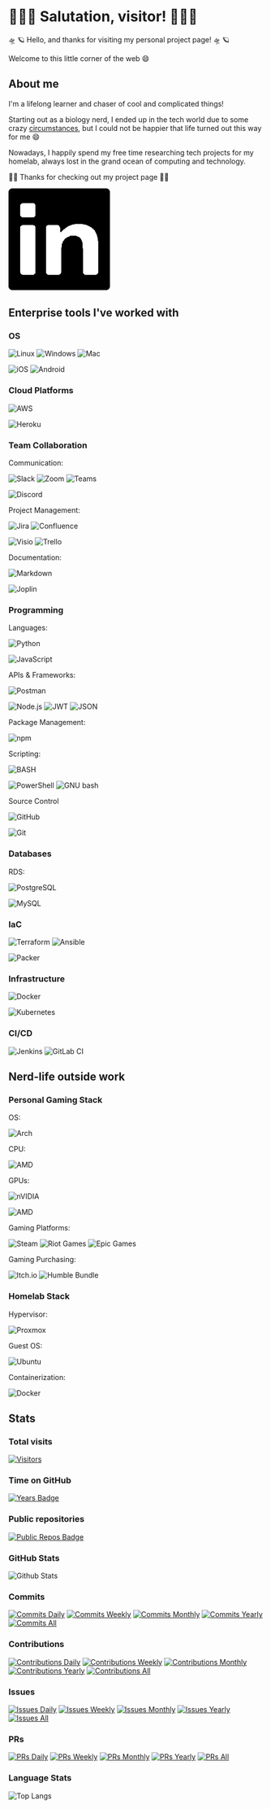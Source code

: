 # 👨🏽‍💻 Salutation, visitor! 👨🏽‍💻

<!---
  commenting out these logos, there is no room

<p align="center">
  <img src="./images/washington_logo_black.png">
</p>

<p align="center">
  <img src="./images/washington_logo_retro.gif">
</p>

--->

🛸 🪐 Hello, and thanks for visiting my personal project page! 🛸 🪐

Welcome to this little corner of the web 😄

## About me

I'm a lifelong learner and chaser of cool and complicated things!

Starting out as a biology nerd, I ended up in the tech world due to some crazy [circumstances](lifestory.md), but I could not be happier that life turned out this way for me 😄

Nowadays, I happily spend my free time researching tech projects for my homelab, always lost in the grand ocean of computing and technology.

🚀🚀 Thanks for checking out my project page 🚀🚀

[![Linkedin](./images/linkedin_logo.png)](https://www.linkedin.com/in/ctalaveraw/)

## Enterprise tools I've worked with

### OS

![Linux](https://img.shields.io/badge/Linux-FCC624?style=for-the-badge&logo=linux&logoColor=black)
![Windows](https://img.shields.io/badge/Windows-0078D6?style=for-the-badge&logo=windows&logoColor=white)
![Mac](https://img.shields.io/badge/mac%20os-000000?style=for-the-badge&logo=apple&logoColor=white)

![iOS](https://img.shields.io/badge/iOS-000000?style=plastic&logo=ios&logoColor=white)
![Android](https://img.shields.io/badge/Android-3DDC84?style=plastic&logo=android&logoColor=white)

### Cloud Platforms

![AWS](https://img.shields.io/badge/Amazon_AWS-FF9900?style=for-the-badge&logo=amazonaws&logoColor=white)

![Heroku](https://img.shields.io/badge/Heroku-430098?style=plastic&logo=heroku&logoColor=white)

### Team Collaboration

Communication:

![Slack](https://img.shields.io/badge/Slack-4A154B?style=for-the-badge&logo=slack&logoColor=white)
![Zoom](https://img.shields.io/badge/Zoom-2D8CFF?style=for-the-badge&logo=zoom&logoColor=white)
![Teams](https://img.shields.io/badge/Microsoft_Teams-6264A7?style=for-the-badge&logo=microsoft-teams&logoColor=white)

![Discord](https://img.shields.io/badge/Discord-5865F2?style=plastic&logo=discord&logoColor=white)

Project Management:

![Jira](https://img.shields.io/badge/Jira-0052CC?style=for-the-badge&logo=Jira&logoColor=white)
![Confluence](https://img.shields.io/badge/confluence-%23172BF4.svg?style=for-the-badge&logo=confluence&logoColor=white)

![Visio](https://img.shields.io/badge/Microsoft_Visio-3955A3?style=plastic&logo=microsoft-visio&logoColor=white)
![Trello](https://img.shields.io/badge/Trello-0052CC?style=plastic&logo=trello&logoColor=white)

Documentation:

![Markdown](https://img.shields.io/badge/Markdown-000000?style=for-the-badge&logo=markdown&logoColor=white)

![Joplin](https://img.shields.io/badge/Joplin-1071D3?style=plastic&logo=joplin&logoColor=white)

### Programming

Languages:

![Python](https://img.shields.io/badge/Python-FFD43B?style=for-the-badge&logo=python&logoColor=blue)

![JavaScript](https://img.shields.io/badge/JavaScript-323330?style=plastic&logo=javascript&logoColor=F7DF1E)

APIs & Frameworks:

![Postman](https://img.shields.io/badge/Postman-FF6C37?style=for-the-badge&logo=postman&logoColor=white)

![Node.js](https://img.shields.io/badge/Node.js-339933?style=plastic&logo=nodedotjs&logoColor=white)
![JWT](https://img.shields.io/badge/JWT-black?style=plastic&logo=JSON%20web%20tokens)
![JSON](https://img.shields.io/badge/json-5E5C5C?style=plastic&logo=json&logoColor=white)

Package Management:

![npm](https://img.shields.io/badge/npm-CB3837?style=for-the-badge&logo=npm&logoColor=white)

Scripting:

![BASH](https://img.shields.io/badge/Shell_Script-121011?style=for-the-badge&logo=gnu-bash&logoColor=white)

![PowerShell](https://img.shields.io/badge/powershell-5391FE?style=plastic&logo=powershell&logoColor=white)
![GNU bash](https://img.shields.io/badge/GNU%20Bash-4EAA25?style=plastic&logo=GNU%20Bash&logoColor=white)

Source Control

![GitHub](https://img.shields.io/badge/GitHub-100000?style=for-the-badge&logo=github&logoColor=white)

![Git](https://img.shields.io/badge/GIT-E44C30?style=plastic&logo=git&logoColor=white)

### Databases

RDS:

![PostgreSQL](https://img.shields.io/badge/PostgreSQL-316192?style=for-the-badge&logo=postgresql&logoColor=white)

![MySQL](https://img.shields.io/badge/MySQL-005C84?style=plastic&logo=mysql&logoColor=white)

### IaC

![Terraform](https://img.shields.io/badge/Terraform-7B42BC?style=for-the-badge&logo=terraform&logoColor=white)
![Ansible](https://img.shields.io/badge/Ansible-EE0000?style=for-the-badge&logo=ansible&logoColor=white)

![Packer](https://img.shields.io/badge/packer-%23E7EEF0.svg?style=plastic&logo=packer&logoColor=%2302A8EF)

### Infrastructure

![Docker](https://img.shields.io/badge/Docker-2CA5E0?style=for-the-badge&logo=docker&logoColor=white)

![Kubernetes](https://img.shields.io/badge/kubernetes-326ce5.svg?&style=plastic&logo=kubernetes&logoColor=white)

### CI/CD

![Jenkins](https://img.shields.io/badge/Jenkins-D24939?style=for-the-badge&logo=Jenkins&logoColor=white)
![GitLab CI](https://img.shields.io/badge/gitlab%20ci-%23181717.svg?style=for-the-badge&logo=gitlab&logoColor=white)

## Nerd-life outside work

### Personal Gaming Stack

OS:

![Arch](https://img.shields.io/badge/Arch%20Linux%205.19.6-1793D1?logo=linux&logoColor=fff&style=plastic&label=Linux)

CPU:

![AMD](https://img.shields.io/badge/-Ryzen%209%205900X-ED1C24?logo=amd&logoColor=white&style=plastic&label=AMD)

GPUs:

![nVIDIA](https://img.shields.io/badge/%20RTX%203070%20Ti-%2376B900.svg?style=plastic&logo=nVIDIA&logoColor=white&label=nVIDIA)

![AMD](https://img.shields.io/badge/-Radeon%206700%20XT-ED1C24?logo=amd&logoColor=white&style=plastic&label=AMD)

Gaming Platforms:

![Steam](https://img.shields.io/badge/steam-%23000000.svg?style=for-the-badge&logo=steam&logoColor=white)
![Riot Games](https://img.shields.io/badge/riotgames-D32936.svg?style=for-the-badge&logo=riotgames&logoColor=white)
![Epic Games](https://img.shields.io/badge/epicgames-%23313131.svg?style=for-the-badge&logo=epicgames&logoColor=white)

Gaming Purchasing:

![Itch.io](https://img.shields.io/badge/Itch-%23FF0B34.svg?style=for-the-badge&logo=Itch.io&logoColor=white)
![Humble Bundle](https://img.shields.io/badge/HumbleBundle-%23494F5C.svg?style=for-the-badge&logo=HumbleBundle&logoColor=white)

### Homelab Stack

Hypervisor:

![Proxmox](https://img.shields.io/badge/-Proxmox-E57000?logo=proxmox&logoColor=white&style=for-the-badge)

Guest OS:

![Ubuntu](https://img.shields.io/badge/Ubuntu-E95420?style=for-the-badge&logo=ubuntu&logoColor=white)

Containerization:

![Docker](https://img.shields.io/badge/docker-%230db7ed.svg?style=for-the-badge&logo=docker&logoColor=white)

## Stats

### Total visits

[![Visitors](https://api.visitorbadge.io/api/visitors?path=ctalaveraw%2Fctalaveraw&label=Guests)](https://visit263759orbadge.io/status?path=ctalaveraw%2Fctalaveraw)

### Time on GitHub

[![Years Badge](https://badges.strrl.dev/years/ctalaveraw)](https://badges.strrl.dev)

### Public repositories

[![Public Repos Badge](https://badges.strrl.dev/repos/ctalaveraw)](https://badges.strrl.dev)

### GitHub Stats

![Github Stats](https://github-readme-stats.vercel.app/api?username=ctalaveraw&count_private=true&show_icons=true&include_all_commits=true)

### Commits

[![Commits Daily](https://badges.strrl.dev/commits/daily/ctalaveraw)](https://badges.strrl.dev)
[![Commits Weekly](https://badges.strrl.dev/commits/weekly/ctalaveraw)](https://badges.strrl.dev)
[![Commits Monthly](https://badges.strrl.dev/commits/monthly/ctalaveraw)](https://badges.strrl.dev)
[![Commits Yearly](https://badges.strrl.dev/commits/yearly/ctalaveraw)](https://badges.strrl.dev)
[![Commits All](https://badges.strrl.dev/commits/all/ctalaveraw)](https://badges.strrl.dev)

### Contributions

[![Contributions Daily](https://badges.strrl.dev/contributions/daily/ctalaveraw)](https://badges.strrl.dev)
[![Contributions Weekly](https://badges.strrl.dev/contributions/weekly/ctalaveraw)](https://badges.strrl.dev)
[![Contributions Monthly](https://badges.strrl.dev/contributions/monthly/ctalaveraw)](https://badges.strrl.dev)
[![Contributions Yearly](https://badges.strrl.dev/contributions/yearly/ctalaveraw)](https://badges.strrl.dev)
[![Contributions All](https://badges.strrl.dev/contributions/all/ctalaveraw)](https://badges.strrl.dev)

### Issues

[![Issues Daily](https://badges.strrl.dev/issues/daily/ctalaveraw)](https://badges.strrl.dev)
[![Issues Weekly](https://badges.strrl.dev/issues/weekly/ctalaveraw)](https://badges.strrl.dev)
[![Issues Monthly](https://badges.strrl.dev/issues/monthly/ctalaveraw)](https://badges.strrl.dev)
[![Issues Yearly](https://badges.strrl.dev/issues/yearly/ctalaveraw)](https://badges.strrl.dev)
[![Issues All](https://badges.strrl.dev/issues/all/ctalaveraw)](https://badges.strrl.dev)

### PRs

[![PRs Daily](https://badges.strrl.dev/prs/daily/ctalaveraw)](https://badges.strrl.dev)
[![PRs Weekly](https://badges.strrl.dev/prs/weekly/ctalaveraw)](https://badges.strrl.dev)
[![PRs Monthly](https://badges.strrl.dev/prs/monthly/ctalaveraw)](https://badges.strrl.dev)
[![PRs Yearly](https://badges.strrl.dev/prs/yearly/ctalaveraw)](https://badges.strrl.dev)
[![PRs All](https://badges.strrl.dev/prs/all/ctalaveraw)](https://badges.strrl.dev)

### Language Stats

![Top Langs](https://github-readme-stats.vercel.app/api/top-langs/?username=ctalaveraw&hide=TeX&layout=compact)


<!--
**ctalaveraw/ctalaveraw** is a ✨ _special_ ✨ repository because its `README.md` (this file) appears on your GitHub profile.
-->
